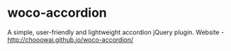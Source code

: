 # woco-accordion
A simple, user-friendly and lightweight accordion jQuery plugin.
Website - http://chooowai.github.io/woco-accordion/
